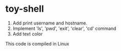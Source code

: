 # toy-shell
1. Add print username and hostname.
2. Implement 'ls', 'pwd', 'exit', 'clear', 'cd' command
3. Add text color

This code is compiled in Linux
